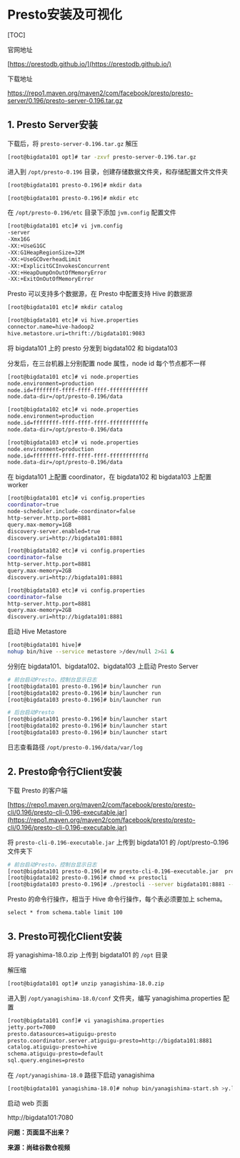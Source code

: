 # Presto安装及可视化

[TOC]

官网地址

[https://prestodb.github.io/](https://prestodb.github.io/)

下载地址

[https://repo1.maven.org/maven2/com/facebook/presto/presto-server/0.196/presto-server-0.196.tar.gz ](https://repo1.maven.org/maven2/com/facebook/presto/presto-server/0.196/presto-server-0.196.tar.gz )

## 1. Presto Server安装

下载后，将 `presto-server-0.196.tar.gz` 解压

```sh
[root@bigdata101 opt]# tar -zxvf presto-server-0.196.tar.gz
```
进入到 `/opt/presto-0.196` 目录，创建存储数据文件夹，和存储配置文件文件夹

```sh
[root@bigdata101 presto-0.196]# mkdir data

[root@bigdata101 presto-0.196]# mkdir etc
```

在 `/opt/presto-0.196/etc` 目录下添加 `jvm.config` 配置文件

```sh
[root@bigdata101 etc]# vi jvm.config
-server
-Xmx16G
-XX:+UseG1GC
-XX:G1HeapRegionSize=32M
-XX:+UseGCOverheadLimit
-XX:+ExplicitGCInvokesConcurrent
-XX:+HeapDumpOnOutOfMemoryError
-XX:+ExitOnOutOfMemoryError
```

Presto 可以支持多个数据源，在 Presto 中配置支持 Hive 的数据源

```sh
[root@bigdata101 etc]# mkdir catalog

[root@bigdata101 etc]# vi hive.properties
connector.name=hive-hadoop2
hive.metastore.uri=thrift://bigdata101:9083
```

将 bigdata101 上的 presto 分发到 bigdata102 和 bigdata103

分发后，在三台机器上分别配置 node 属性，node id 每个节点都不一样

```sh
[root@bigdata101 etc]# vi node.properties
node.environment=production
node.id=ffffffff-ffff-ffff-ffff-ffffffffffff
node.data-dir=/opt/presto-0.196/data

[root@bigdata102 etc]# vi node.properties
node.environment=production
node.id=ffffffff-ffff-ffff-ffff-fffffffffffe
node.data-dir=/opt/presto-0.196/data

[root@bigdata103 etc]# vi node.properties
node.environment=production
node.id=ffffffff-ffff-ffff-ffff-fffffffffffd
node.data-dir=/opt/presto-0.196/data
```

在 bigdata101 上配置 coordinator，在 bigdata102 和 bigdata103 上配置 worker

```sh
[root@bigdata101 etc]# vi config.properties
coordinator=true
node-scheduler.include-coordinator=false
http-server.http.port=8881
query.max-memory=1GB
discovery-server.enabled=true
discovery.uri=http://bigdata101:8881

[root@bigdata102 etc]# vi config.properties
coordinator=false
http-server.http.port=8881
query.max-memory=2GB
discovery.uri=http://bigdata101:8881

[root@bigdata103 etc]# vi config.properties
coordinator=false
http-server.http.port=8881
query.max-memory=2GB
discovery.uri=http://bigdata101:8881
```

启动 Hive Metastore

```sh
[root@bigdata101 hive]# 
nohup bin/hive --service metastore >/dev/null 2>&1 &
```

分别在 bigdata101、bigdata102、bigdata103 上启动 Presto Server

```sh
# 前台启动Presto，控制台显示日志
[root@bigdata101 presto-0.196]# bin/launcher run
[root@bigdata102 presto-0.196]# bin/launcher run
[root@bigdata103 presto-0.196]# bin/launcher run

# 后台启动Presto
[root@bigdata101 presto-0.196]# bin/launcher start
[root@bigdata102 presto-0.196]# bin/launcher start
[root@bigdata103 presto-0.196]# bin/launcher start
```

日志查看路径 `/opt/presto-0.196/data/var/log`

## 2. Presto命令行Client安装

下载 Presto 的客户端

[https://repo1.maven.org/maven2/com/facebook/presto/presto-cli/0.196/presto-cli-0.196-executable.jar](https://repo1.maven.org/maven2/com/facebook/presto/presto-cli/0.196/presto-cli-0.196-executable.jar)

将 `presto-cli-0.196-executable.jar` 上传到 bigdata101 的 /opt/presto-0.196 文件夹下
```sh
# 前台启动Presto，控制台显示日志
[root@bigdata101 presto-0.196]# mv presto-cli-0.196-executable.jar  prestocli
[root@bigdata102 presto-0.196]# chmod +x prestocli
[root@bigdata103 presto-0.196]# ./prestocli --server bigdata101:8881 --catalog hive --schema default

```

Presto 的命令行操作，相当于 Hive 命令行操作，每个表必须要加上 schema。

	select * from schema.table limit 100

## 3. Presto可视化Client安装

将 yanagishima-18.0.zip 上传到 bigdata101 的 `/opt` 目录

解压缩

```sh
[root@bigdata101 opt]# unzip yanagishima-18.0.zip
```

进入到 `/opt/yanagishima-18.0/conf` 文件夹，编写 yanagishima.properties 配置

```sh
[root@bigdata101 conf]# vi yanagishima.properties
jetty.port=7080
presto.datasources=atiguigu-presto
presto.coordinator.server.atiguigu-presto=http://bigdata101:8881
catalog.atiguigu-presto=hive
schema.atiguigu-presto=default
sql.query.engines=presto
```

在 `/opt/yanagishima-18.0` 路径下启动 yanagishima

```sh
[root@bigdata101 yanagishima-18.0]# nohup bin/yanagishima-start.sh >y.log 2>&1 &
```

启动 web 页面

http://bigdata101:7080 


**问题：页面显不出来？**


**来源：尚硅谷数仓视频**